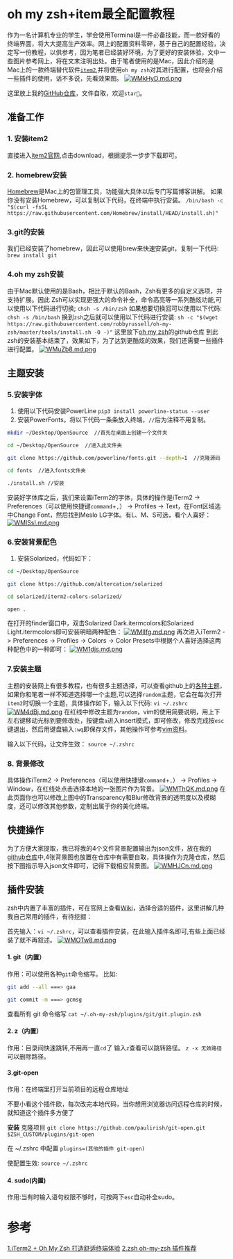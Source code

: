 # oh my zsh+item最全配置教程
作为一名计算机专业的学生，学会使用Terminal是一件必备技能，而一款好看的终端界面，将大大提高生产效率。网上的配置资料零碎，基于自己的配置经验，决定写一份教程，以供参考，因为笔者已经装好环境，为了更好的安装体验，文中一些图片参考网上，将在文末注明出处。由于笔者使用的是Mac，因此介绍的是Mac上的一款终端替代软件[`item2`](https://iterm2.com/),并将使用`oh my zsh`对其进行配置，也将会介绍一些插件的使用，话不多说，先看效果图。
[![WMkHyD.md.png](https://z3.ax1x.com/2021/07/16/WMkHyD.md.png)](https://imgtu.com/i/WMkHyD)

这里放上我的[GitHub仓库](https://github.com/command-z-z/oh-my-zsh-item2)，文件自取，欢迎`star🌟`。

## 准备工作
### 1. 安装item2
直接进入[item2官网](https://iterm2.com/),点击download，根据提示一步步下载即可。

### 2. homebrew安装
[Homebrew](https://brew.sh/)是Mac上的包管理工具，功能强大具体以后专门写篇博客讲解。
如果你没有安装Homebrew，可以复制以下代码，在终端中执行安装。
`/bin/bash -c "$(curl -fsSL https://raw.githubusercontent.com/Homebrew/install/HEAD/install.sh)"
`

### 3.git的安装
我们已经安装了homebrew，因此可以使用brew来快速安装git，复制一下代码:
`brew install git`

### 4.oh my zsh安装
由于Mac默认使用的是Bash，相比于默认的Bash，Zsh有更多的自定义选项，并支持扩展。因此 Zsh可以实现更强大的命令补全，命令高亮等一系列酷炫功能,可以使用以下代码进行切换;
`chsh -s /bin/zsh`
如果想要切换回可以使用以下代码:
`chsh -s /bin/bash`
换到`zsh`之后就可以使用以下代码进行安装:
`sh -c "$(wget https://raw.githubusercontent.com/robbyrussell/oh-my-zsh/master/tools/install.sh -O -)"`
这里放下[oh my zsh](https://github.com/ohmyzsh/ohmyzsh)的github仓库
到此zsh的安装基本结束了，效果如下，为了达到更酷炫的效果，我们还需要一些插件进行配置。
[![WMuZb8.md.png](https://z3.ax1x.com/2021/07/16/WMuZb8.md.png)](https://imgtu.com/i/WMuZb8)

## 主题安装
### 5.安装字体
1. 使用以下代码安装PowerLine
`pip3 install powerline-status --user`
2. 安装PowerFonts，将以下代码一条条放入终端，`//`后为注释不用复制。
```sh
mkdir ~/Desktop/OpenSource  //首先在桌面上创建一个文件夹

cd ~/Desktop/OpenSource  //进入此文件夹

git clone https://github.com/powerline/fonts.git --depth=1  //克隆源码

cd fonts  //进入fonts文件夹

./install.sh //安装
```
安装好字体库之后，我们来设置iTerm2的字体，具体的操作是iTerm2 -> Preferences（可以使用快捷键`command`+`,`） -> Profiles -> Text，在Font区域选中Change Font，然后找到Meslo LG字体。有L、M、S可选，看个人喜好：
[![WMlSsI.md.png](https://z3.ax1x.com/2021/07/16/WMlSsI.md.png)](https://imgtu.com/i/WMlSsI)
### 6.安装背景配色
1. 安装Solarized，代码如下：
```sh
cd ~/Desktop/OpenSource

git clone https://github.com/altercation/solarized

cd solarized/iterm2-colors-solarized/

open .
```
在打开的finder窗口中，双击Solarized Dark.itermcolors和Solarized Light.itermcolors即可安装明暗两种配色：
[![WMlIfg.md.png](https://z3.ax1x.com/2021/07/16/WMlIfg.md.png)](https://imgtu.com/i/WMlIfg)
再次进入iTerm2 -> Preferences -> Profiles -> Colors -> Color Presets中根据个人喜好选择这两种配色中的一种即可：
[![WM1djs.md.png](https://z3.ax1x.com/2021/07/16/WM1djs.md.png)](https://imgtu.com/i/WM1djs)
### 7.安装主题
主题的安装网上有很多教程，也有很多主题选择，可以查看github上的[各种主题](https://github.com/ohmyzsh/ohmyzsh/wiki/Themes)，如果你和笔者一样不知道选择哪一个主题,可以选择`random`主题，它会在每次打开`item2`时切换一个主题，具体操作如下，输入以下代码:
`vi ~/.zshrc`
[![WM4dBj.md.png](https://z3.ax1x.com/2021/07/16/WM4dBj.md.png)](https://imgtu.com/i/WM4dBj)
在红线中修改主题为`random`，vim的使用简要说明，用上下左右键移动光标到要修改处，按键盘`a`进入insert模式，即可修改，修改完成按`esc`键退出，然后用键盘输入`:wq`即保存文件，其他操作可参考[vim资料](https://command-z-z.github.io/2020/10/08/Terminal-%E6%93%8D%E4%BD%9C%E6%8C%87%E4%BB%A4%E9%9B%86%E5%90%88/)。

输入以下代码，让文件生效：
`source ~/.zshrc`

### 8. 背景修改
具体操作iTerm2 -> Preferences（可以使用快捷键`command`+`,`） -> Profiles -> Window，在红线处点击选择本地的一张图片作为背景。
[![WMThQK.md.png](https://z3.ax1x.com/2021/07/16/WMThQK.md.png)](https://imgtu.com/i/WMThQK)
在此页面你也可以修改上图中的Transparency和Blur修改背景的透明度以及模糊度，还可以修改其他参数，定制出属于你的美化终端。

## 快捷操作
为了方便大家提取，我已将我的4个文件背景配置输出为json文件，放在我的[github仓库](https://github.com/command-z-z/oh-my-zsh-item2)中,4张背景图也放置在仓库中有需要自取，具体操作为克隆仓库，然后按下图指示导入json文件即可，记得下载相应背景图。
[![WMHJCn.md.png](https://z3.ax1x.com/2021/07/16/WMHJCn.md.png)](https://imgtu.com/i/WMHJCn)

## 插件安装
zsh中内置了丰富的插件，可在官网上查看[Wiki](https://github.com/ohmyzsh/ohmyzsh/wiki/Plugins)，选择合适的插件，这里讲解几种我自己常用的插件，有待挖掘：

首先输入：`vi ~/.zshrc`，可以查看插件安装，在此输入插件名即可,有些上面已经装了就不再叙述。
[![WMOTw8.md.png](https://z3.ax1x.com/2021/07/16/WMOTw8.md.png)](https://imgtu.com/i/WMOTw8)

#### 1. git（内置）

作用：可以使用各种`git`命令缩写。
比如:
```bash
git add --all ===> gaa

git commit -m ===> gcmsg
```
查看所有 git 命令缩写
`cat ~/.oh-my-zsh/plugins/git/git.plugin.zsh`

#### 2. z（内置）

作用：目录间快速跳转,不用再一直`cd`了
输入`z`查看可以跳转路径。
`z -x 无效路径`可以删除路径。

#### 3.git-open
作用：在终端里打开当前项目的远程仓库地址

不要小看这个插件欧，每次改完本地代码，当你想用浏览器访问远程仓库的时候，就知道这个插件多方便了

**安装**
克隆项目
`git clone https://github.com/paulirish/git-open.git $ZSH_CUSTOM/plugins/git-open`

在 ~/.zshrc 中配置
`plugins=(其他的插件 git-open)`

使配置生效:
`source ~/.zshrc`

#### 4. sudo(内置)
作用:当有时输入语句权限不够时，可按两下`esc`自动补全sudo。




# 参考
[1.iTerm2 + Oh My Zsh 打造舒适终端体验](https://www.jianshu.com/p/9c3439cc3bdb)
[2.zsh oh-my-zsh 插件推荐](https://hufangyun.com/2017/zsh-plugin/)